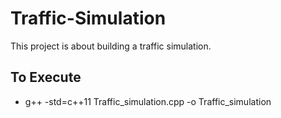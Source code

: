 # Traffic-Simulation
This project is about building a traffic simulation.

## To Execute
- g++ -std=c++11 Traffic_simulation.cpp -o Traffic_simulation